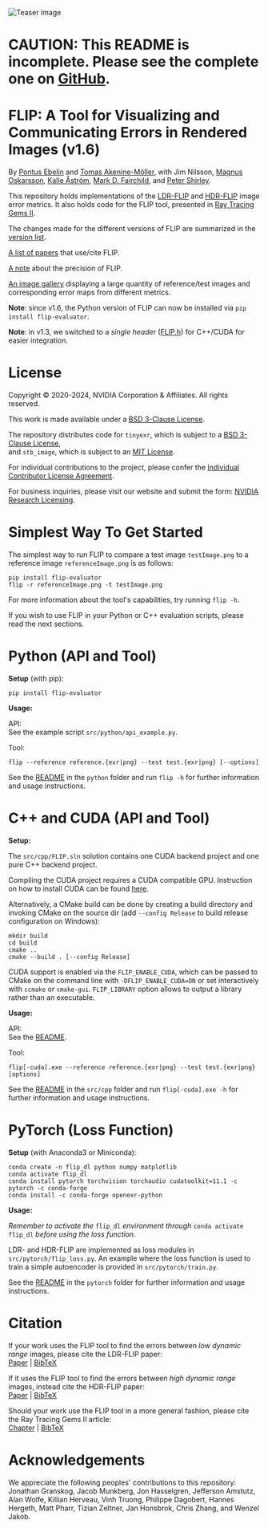 ![Teaser image](images/teaser.png "Teaser image")

# CAUTION: This README is incomplete. Please see the complete one on [GitHub](https://github.com/NVlabs/flip).

# FLIP: A Tool for Visualizing and Communicating Errors in Rendered Images (v1.6)

By
[Pontus Ebelin](https://research.nvidia.com/person/pontus-ebelin)
and
[Tomas Akenine-Möller](https://research.nvidia.com/person/tomas-akenine-m%C3%B6ller),
with
Jim Nilsson,
[Magnus Oskarsson](https://www1.maths.lth.se/matematiklth/personal/magnuso/),
[Kalle Åström](https://www.maths.lu.se/staff/kalleastrom/),
[Mark D. Fairchild](https://www.rit.edu/directory/mdfpph-mark-fairchild),
and
[Peter Shirley](https://research.nvidia.com/person/peter-shirley).

This repository holds implementations of the [LDR-FLIP](https://research.nvidia.com/publication/2020-07_FLIP)
and [HDR-FLIP](https://research.nvidia.com/publication/2021-05_HDR-FLIP) image error metrics.
It also holds code for the FLIP tool, presented in [Ray Tracing Gems II](https://www.realtimerendering.com/raytracinggems/rtg2/index.html).

The changes made for the different versions of FLIP are summarized in the [version list](https://github.com/NVlabs/flip/blob/main/misc/versionList.md).

[A list of papers](https://github.com/NVlabs/flip/blob/main/misc/papersUsingFLIP.md) that use/cite FLIP.

[A note](https://github.com/NVlabs/flip/blob/main/misc/precision.md) about the precision of FLIP.

[An image gallery](https://research.nvidia.com/node/3525) displaying a large quantity of reference/test images and corresponding error maps from
different metrics.

**Note**: since v1.6, the Python version of FLIP can now be installed via `pip install flip-evaluator`.

**Note**: in v1.3, we switched to a *single header* ([FLIP.h](src/cpp/FLIP.h)) for C++/CUDA for easier integration.

# License

Copyright © 2020-2024, NVIDIA Corporation & Affiliates. All rights reserved.

This work is made available under a [BSD 3-Clause License](LICENSE).

The repository distributes code for `tinyexr`, which is subject to a [BSD 3-Clause License](https://github.com/NVlabs/flip/blob/main/misc/LICENSE-third-party.md#bsd-3-clause-license),<br>
and `stb_image`, which is subject to an [MIT License](https://github.com/NVlabs/flip/blob/main/misc/LICENSE-third-party.md#mit-license).

For individual contributions to the project, please confer the [Individual Contributor License Agreement](https://github.com/NVlabs/flip/blob/main/misc/CLA.md).

For business inquiries, please visit our website and submit the form: [NVIDIA Research Licensing](https://www.nvidia.com/en-us/research/inquiries/).

# Simplest Way To Get Started
The simplest way to run FLIP to compare a test image `testImage.png` to a reference image `referenceImage.png` is as follows:
```
pip install flip-evaluator
flip -r referenceImage.png -t testImage.png
```
For more information about the tool's capabilities, try running `flip -h`.

If you wish to use FLIP in your Python or C++ evaluation scripts, please read the next sections.

# Python (API and Tool)
**Setup** (with pip):
```
pip install flip-evaluator
```

**Usage:**<br>

API:<br>
See the example script `src/python/api_example.py`.

Tool:
```
flip --reference reference.{exr|png} --test test.{exr|png} [--options]
```

See the [README](https://github.com/NVlabs/flip/blob/main/src/python/README.md) in the `python` folder and run `flip -h` for further information and usage instructions.

# C++ and CUDA (API and Tool)
**Setup:**

The `src/cpp/FLIP.sln` solution contains one CUDA backend project and one pure C++ backend project.

Compiling the CUDA project requires a CUDA compatible GPU. Instruction on how to install CUDA can be found [here](https://docs.nvidia.com/cuda/cuda-installation-guide-microsoft-windows/index.html).

Alternatively, a CMake build can be done by creating a build directory and invoking CMake on the source dir (add `--config Release` to build release configuration on Windows):

```
mkdir build
cd build
cmake ..
cmake --build . [--config Release]
```

CUDA support is enabled via the `FLIP_ENABLE_CUDA`, which can be passed to CMake on the command line with
`-DFLIP_ENABLE_CUDA=ON` or set interactively with `ccmake` or `cmake-gui`.
`FLIP_LIBRARY` option allows to output a library rather than an executable.

**Usage:**<br>

API:<br>
See the [README](https://github.com/NVlabs/flip/blob/main/src/cpp/README.md).

Tool:
```
flip[-cuda].exe --reference reference.{exr|png} --test test.{exr|png} [options]
```

See the [README](https://github.com/NVlabs/flip/blob/main/src/cpp/README.md) in the `src/cpp` folder and run `flip[-cuda].exe -h` for further information and usage instructions.

# PyTorch (Loss Function)
**Setup** (with Anaconda3 or Miniconda):
```
conda create -n flip_dl python numpy matplotlib
conda activate flip_dl
conda install pytorch torchvision torchaudio cudatoolkit=11.1 -c pytorch -c conda-forge
conda install -c conda-forge openexr-python
```

**Usage:**

*Remember to activate the* `flip_dl` *environment through* `conda activate flip_dl` *before using the loss function.*

LDR- and HDR-FLIP are implemented as loss modules in `src/pytorch/flip_loss.py`. An example where the loss function is used to train a simple autoencoder is provided in `src/pytorch/train.py`.

See the [README](https://github.com/NVlabs/flip/blob/main/src/pytorch/README.md) in the `pytorch` folder for further information and usage instructions.

# Citation
If your work uses the FLIP tool to find the errors between *low dynamic range* images,
please cite the LDR-FLIP paper:<br>
[Paper](https://research.nvidia.com/publication/2020-07_FLIP) | [BibTeX](https://github.com/NVlabs/flip/blob/main/misc/LDRFLIP.txt)

If it uses the FLIP tool to find the errors between *high dynamic range* images,
instead cite the HDR-FLIP paper:<br>
[Paper](https://research.nvidia.com/publication/2021-05_HDR-FLIP) | [BibTeX](https://github.com/NVlabs/flip/blob/main/misc/HDRFLIP.txt)

Should your work use the FLIP tool in a more general fashion, please cite the Ray Tracing Gems II article:<br>
[Chapter](https://link.springer.com/chapter/10.1007%2F978-1-4842-7185-8_19) | [BibTeX](https://github.com/NVlabs/flip/blob/main/misc/FLIP.txt)

# Acknowledgements
We appreciate the following peoples' contributions to this repository:
Jonathan Granskog, Jacob Munkberg, Jon Hasselgren, Jefferson Amstutz, Alan Wolfe, Killian Herveau, Vinh Truong, Philippe Dagobert, Hannes Hergeth, Matt Pharr, Tizian Zeltner, Jan Honsbrok, Chris Zhang, and Wenzel Jakob.
